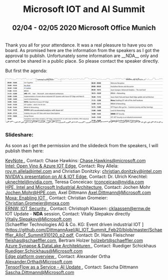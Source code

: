 # <center> Microsoft IOT and AI Summit </center> # 
## <center> 02/04 - 02/05 2020 Microsoft Office Munich </center> ##
<br>
Thank you all for your attendance. It was a real pleasure to have you on board. As promised here are the information from the speakers as I got the approval to publish. Unfortunately some information are __NDA__ only and cannot be shared in a public place. So please contact the speaker directly. 

But first the agenda:

![Agenda](agenda_iotaisummit.jpg)

### Slideshare:

As soon as I get the permission and the slidedeck from the speakers, I will publish them here:

[KeyNote ](https://github.com/DittmannAxel/AI_IOT_Summit_Feb20/blob/master/Keynote_IOT_AI_Summit.pdf), Contact: Chase Hawkins: <Chase.Hawkins@microsoft.com>
<br>
[Intel: Open Vino & Azure IOT Edge](https://github.com/DittmannAxel/AI_IOT_Summit_Feb20/blob/masterIntelOpenVINO_MicrosoftAI_IoTWorkshop.pdf), Contact: Roy Allela: <roy.m.allela@intel.com> and Christian Donitzky: <christian.donitzky@intel.com>   <br>
[NVIDIA's presentation on AI & IOT Edge](https://github.com/DittmannAxel/AI_IOT_Summit_Feb20/blob/master/GPU_Accelerated_Analytics_Azure_IoT.pdf), Contact: Dr. Ulrich Knechtel: <uknechtel@nvidia.com>,  Teresa Conceicao: <tconceicao@nvidia.com> <br>
[HPE, Intel and Microsoft Industrial Architecture](https://github.com/DittmannAxel/AI_IOT_Summit_Feb20/blob/master/HPE_INTEL_MSFT_industrial_architecture.pdf), Contact: Jochen Mohr <Jochen.Mohr@HPE.com>, Axel Dittmann <Axel.Dittmann@Microsoft.com> <br>
[Moxa: Enabling IOT ](https://github.com/DittmannAxel/AI_IOT_Summit_Feb20/blob/master/MSFT_AI_IoT_Summit_MoxaDeviceMgt.pdf), Contact: Christian Gromeier: <Christian.Gromeier@moxa.com>
<br>
[ERNW: IOT Security ](https://github.com/DittmannAxel/AI_IOT_Summit_Feb20/blob/master/ERNW_IoTSec_v1.0.pdf), Contact: Christoph Klaasen: <cklaassen@ernw.de>
<br>
IOT Update - __NDA__ session, Contact: Vitaliy Slepakov directly <Vitaliy.Slepakov@Microsoft.com>
<br>
[Schaeffler Technologies AG & Co. KG: Event driven industrial IOT ](https://github.com/DittmannAxel/AI_IOT_Summit_Feb20/blob/master/Schaeffler_AIIoT_Summit310120_p2.pdf, Contact: Dr. Hans Fleischner <fleishas@schaeffler.com>, Bertram Holzer <holzebrt@schaeffler.com>
<br>
[Azure Synapse & DataLake Architekturen ](https://github.com/DittmannAxel/AI_IOT_Summit_Feb20/blob/master/Synapse_ADLSArchitekturen.pdf), Contact: Ruediger Schickhaus <Ruediger.Schickhaus@Microsoft.com>
<br>
[Edge platform overview ](https://github.com/DittmannAxel/AI_IOT_Summit_Feb20/blob/master/EdgePlattformOverview_AI_IoTSummit.pdf), Contact: Alexander Ortha <Alexander.Ortha@Microsoft.com>
<br>
[TensorFlow as a Service - AI Update ](https://github.com/DittmannAxel/AI_IOT_Summit_Feb20/blob/master/TensorFlow_as_a_Service.pdf), Contact: Sascha Dittmann <Sascha.Dittmann@Microsoft.com>
<br>







